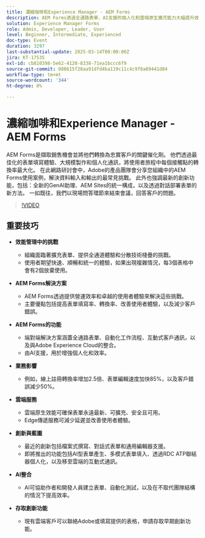 ```yaml
---
title: 濃縮咖啡和Experience Manager - AEM Forms
description: AEM Forms透過全通路表單、AI支援的個人化和雲端原生擴充能力大幅提升效能，轉換率高達2.5倍，編輯速度加快85%，錯誤減少50%。
solution: Experience Manager Forms
role: Admin, Developer, Leader, User
level: Beginner, Intermediate, Experienced
doc-type: Event
duration: 3297
last-substantial-update: 2025-03-14T00:00:00Z
jira: KT-17535
exl-id: cb810398-5e62-4128-8338-71ea1bccc6f9
source-git-commit: 088615f28aa91dfd4ba119c11c4c9f8a89441d84
workflow-type: tm+mt
source-wordcount: '344'
ht-degree: 0%

---
```


# 濃縮咖啡和Experience Manager - AEM Forms

AEM Forms是擷取銷售機會並將他們轉換為忠實客戶的關鍵催化劑。 他們透過最佳化的表單填寫體驗、大規模製作和個人化通訊，將使用者旅程中每個接觸點的轉換率最大化。 在此網路研討會中，Adobe的產品團隊會分享您組織中的AEM Forms使用案例，解決資料輸入和輸出的最常見挑戰。 此外也強調最新的創新功能，包括：全新的GenAI助理、AEM Sites的統一構成，以及透過對話部署表單的新方法。 一如既往，我們以現場問答環節來結束會議，回答客戶的問題。

>[!VIDEO](https://video.tv.adobe.com/v/3451636/?learn=on&enablevpops)

## 重要技巧


* **效能管理中的挑戰**

   * 組織面臨著擴充表單、提供全通道體驗和分散技術棧疊的挑戰。
   * 使用者期望快速、順暢和統一的體驗，如果出現複雜情況，每3個表格中會有2個放棄使用。

* **AEM Forms解決方案**

   * AEM Forms透過提供營運效率和卓越的使用者體驗來解決這些挑戰。
   * 主要優點包括提高表單填寫率、轉換率、改善使用者體驗，以及減少客戶錯誤。

* **AEM Forms的功能**

   * 端對端解決方案涵蓋全通路表單、自動化工作流程、互動式客戶通訊，以及與Adobe Experience Cloud的整合。
   * 由AI支援，用於增強個人化和效率。

* **業務影響**

   * 例如，線上註冊轉換率增加2.5倍、表單編輯速度加快85%，以及客戶錯誤減少50%。

* **雲端服務**

   * 雲端原生效能可確保表單永遠最新、可擴充、安全且可用。
   * Edge傳遞服務可減少延遲並改善使用者體驗。

* **創新與藍圖**

   * 最近的創新包括檔案式撰寫、對話式表單和通用編輯器支援。
   * 即將推出的功能包括AI型表單產生、多模式表單填入、透過RDC ATP聯結器個人化，以及移至雲端的互動式通訊。

* **AI整合**

   * AI可協助作者和開發人員建立表單、自動化測試，以及在不取代團隊結構的情況下提高效率。

* **存取創新功能**

   * 現有雲端客戶可以聯絡Adobe或填寫提供的表格，申請存取早期創新功能。
